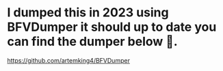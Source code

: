 # I dumped this in 2023 using BFVDumper it should up to date you can find the dumper below 📝.
https://github.com/artemking4/BFVDumper

